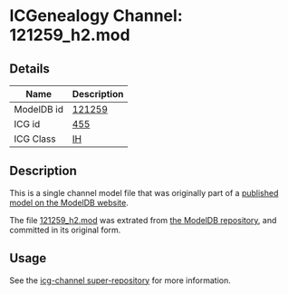 # ICGenealogy Channel: 121259\_h2.mod

## Details

Name | Description
---- | -----------
ModelDB id | [121259](http://senselab.med.yale.edu/ModelDB/ShowModel.cshtml?model=121259)
ICG id | [455](http://icg.neurotheory.ox.ac.uk/channels/4/455)
ICG Class | [IH](http://icg.neurotheory.ox.ac.uk/channels/4)

## Description

This is a single channel model file that was originally part of a [published model on the ModelDB website](http://senselab.med.yale.edu/mModelDB/ShowModel.cshtml?model=121259).

The file [121259\_h2.mod](121259_h2.mod) was extrated from [the ModelDB repository](http://senselab.med.yale.edu/ModelDB/ShowModel.cshtml?model=121259), and committed in its original form.

## Usage

See the [icg-channel super-repository](https://github.com/icgenealogy/icg-channels) for more information.
